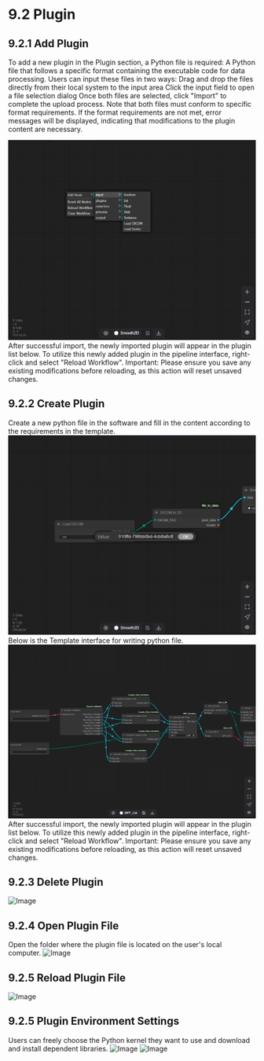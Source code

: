 # 9.2 Plugin
## 9.2.1 Add Plugin
To add a new plugin in the Plugin section, a Python file is required:
A Python file that follows a specific format containing the executable code for data processing.
Users can input these files in two ways:
Drag and drop the files directly from their local system to the input area
Click the input field to open a file selection dialog
Once both files are selected, click "Import" to complete the upload process. Note that both files must conform to specific format requirements. If the format requirements are not met, error messages will be displayed, indicating that modifications to the plugin content are necessary.

![Image](../../images/image_85.png)
After successful import, the newly imported plugin will appear in the plugin list below. To utilize this newly added plugin in the pipeline interface, right-click and select "Reload Workflow". Important: Please ensure you save any existing modifications before reloading, as this action will reset unsaved changes.
## 9.2.2 Create Plugin
Create a new python file in the software and fill in the content according to the requirements in the template.
![Image](../../images/image_86.png)
Below is the Template interface for writing python file.
![Image](../../images/image_87.png)
After successful import, the newly imported plugin will appear in the plugin list below. To utilize this newly added plugin in the pipeline interface, right-click and select "Reload Workflow". Important: Please ensure you save any existing modifications before reloading, as this action will reset unsaved changes. 
## 9.2.3 Delete Plugin

![Image](../../images/image_88.png)
## 9.2.4 Open Plugin File
Open the folder where the plugin file is located on the user's local computer.
![Image](../../images/image_89.png)
## 9.2.5 Reload Plugin File
![Image](../../images/image_90.png)
## 9.2.5 Plugin Environment Settings
Users can freely choose the Python kernel they want to use and download and install dependent libraries.
![Image](../../images/image_91.png)
![Image](../../images/image_92.png)